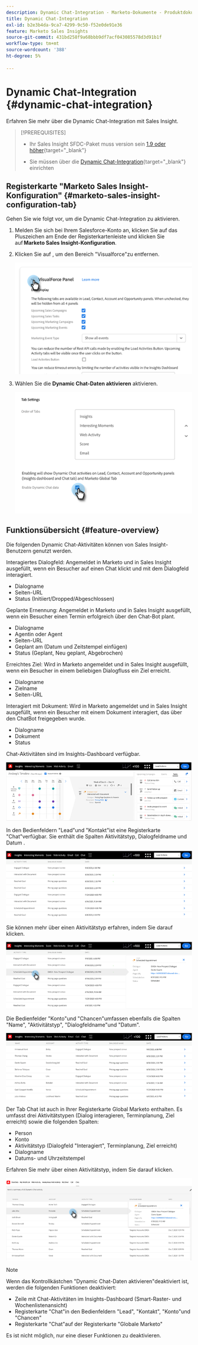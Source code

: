 ```yaml
---
description: Dynamic Chat-Integration - Marketo-Dokumente - Produktdokumentation
title: Dynamic Chat-Integration
exl-id: b2e3b4da-9ca7-4299-9c50-f52e0de91e36
feature: Marketo Sales Insights
source-git-commit: 431bd258f9a68bbb9df7acf043085578d3d91b1f
workflow-type: tm+mt
source-wordcount: '388'
ht-degree: 5%

---
```


# Dynamic Chat-Integration {#dynamic-chat-integration}

Erfahren Sie mehr über die Dynamic Chat-Integration mit Sales Insight.

>[!PREREQUISITES]
>
>* Ihr Sales Insight SFDC-Paket muss version sein [1.9 oder höher](/help/marketo/product-docs/marketo-sales-insight/msi-for-salesforce/upgrading/upgrading-your-msi-package.md){target="_blank"}
>
>* Sie müssen über die [Dynamic Chat-Integration](/help/marketo/product-docs/demand-generation/dynamic-chat/dynamic-chat-overview.md){target="_blank"} einrichten

## Registerkarte &quot;Marketo Sales Insight-Konfiguration&quot; {#marketo-sales-insight-configuration-tab}

Gehen Sie wie folgt vor, um die Dynamic Chat-Integration zu aktivieren.

1. Melden Sie sich bei Ihrem Salesforce-Konto an, klicken Sie auf das Pluszeichen am Ende der Registerkartenleiste und klicken Sie auf **Marketo Sales Insight-Konfiguration**.

1. Klicken Sie auf , um den Bereich &quot;Visualforce&quot;zu entfernen.

   ![](assets/dynamic-chat-integration-1.png)

1. Wählen Sie die **Dynamic Chat-Daten aktivieren** aktivieren.

   ![](assets/dynamic-chat-integration-2.png)

## Funktionsübersicht {#feature-overview}

Die folgenden Dynamic Chat-Aktivitäten können von Sales Insight-Benutzern genutzt werden.

Interagiertes Dialogfeld: Angemeldet in Marketo und in Sales Insight ausgefüllt, wenn ein Besucher auf einen Chat klickt und mit dem Dialogfeld interagiert.

* Dialogname
* Seiten-URL
* Status (Initiiert/Dropped/Abgeschlossen)

Geplante Ernennung: Angemeldet in Marketo und in Sales Insight ausgefüllt, wenn ein Besucher einen Termin erfolgreich über den Chat-Bot plant.

* Dialogname
* Agentin oder Agent
* Seiten-URL
* Geplant am (Datum und Zeitstempel einfügen)
* Status (Geplant, Neu geplant, Abgebrochen)

Erreichtes Ziel: Wird in Marketo angemeldet und in Sales Insight ausgefüllt, wenn ein Besucher in einem beliebigen Dialogfluss ein Ziel erreicht.

* Dialogname
* Zielname
* Seiten-URL

Interagiert mit Dokument: Wird in Marketo angemeldet und in Sales Insight ausgefüllt, wenn ein Besucher mit einem Dokument interagiert, das über den ChatBot freigegeben wurde.

* Dialogname
* Dokument
* Status

Chat-Aktivitäten sind im Insights-Dashboard verfügbar.

![](assets/dynamic-chat-integration-3.png)

In den Bedienfeldern &quot;Lead&quot;und &quot;Kontakt&quot;ist eine Registerkarte &quot;Chat&quot;verfügbar. Sie enthält die Spalten Aktivitätstyp, Dialogfeldname und Datum .

![](assets/dynamic-chat-integration-4.png)

Sie können mehr über einen Aktivitätstyp erfahren, indem Sie darauf klicken.

![](assets/dynamic-chat-integration-5.png)

Die Bedienfelder &quot;Konto&quot;und &quot;Chancen&quot;umfassen ebenfalls die Spalten &quot;Name&quot;, &quot;Aktivitätstyp&quot;, &quot;Dialogfeldname&quot;und &quot;Datum&quot;.

![](assets/dynamic-chat-integration-6.png)

Der Tab Chat ist auch in Ihrer Registerkarte Global Marketo enthalten. Es umfasst drei Aktivitätstypen (Dialog interagieren, Terminplanung, Ziel erreicht) sowie die folgenden Spalten:

* Person
* Konto
* Aktivitätstyp (Dialogfeld &quot;Interagiert&quot;, Terminplanung, Ziel erreicht)
* Dialogname
* Datums- und Uhrzeitstempel

Erfahren Sie mehr über einen Aktivitätstyp, indem Sie darauf klicken.

![](assets/dynamic-chat-integration-7.png)

>[!NOTE]
>
>Wenn das Kontrollkästchen &quot;Dynamic Chat-Daten aktivieren&quot;deaktiviert ist, werden die folgenden Funktionen deaktiviert:
>
>* Zeile mit Chat-Aktivitäten im Insights-Dashboard (Smart-Raster- und Wochenlistenansicht)
>* Registerkarte &quot;Chat&quot;in den Bedienfeldern &quot;Lead&quot;, &quot;Kontakt&quot;, &quot;Konto&quot;und &quot;Chancen&quot;
>* Registerkarte &quot;Chat&quot;auf der Registerkarte &quot;Globale Marketo&quot;
>
>Es ist nicht möglich, nur eine dieser Funktionen zu deaktivieren.

